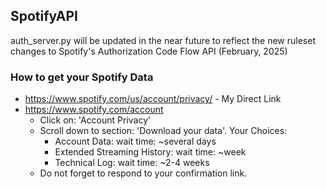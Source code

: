 ## SpotifyAPI
auth_server.py will be updated in the near future to reflect the new ruleset changes to Spotify's Authorization Code Flow API (February, 2025)
<!-- - See your all-time favorites
- Generate lost song candidates
- Create / Modify Playlists -->

### How to get your Spotify Data
- https://www.spotify.com/us/account/privacy/ - My Direct Link
- https://www.spotify.com/account
	- Click on: 'Account Privacy'
	- Scroll down to section: 'Download your data'. Your Choices:
		- Account Data:  				wait time: ~several days
		- Extended Streaming History:  	wait time: ~week
		- Technical Log:				wait time: ~2-4 weeks
	- Do not forget to respond to your confirmation link.